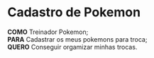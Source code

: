 # Cadastro de Pokemon

**COMO** Treinador Pokemon;  
**PARA** Cadastrar os meus pokemons para troca;  
**QUERO** Conseguir orgamizar minhas trocas.    